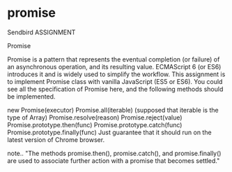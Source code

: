 # promise
Sendbird ASSIGNMENT

Promise

Promise is a pattern that represents the eventual completion (or failure) of an asynchronous operation, and its resulting value. ECMAScript 6 (or ES6) introduces it and is widely used to simplify the workflow. This assignment is to implement Promise class with vanilla JavaScript (ES5 or ES6). You could see all the specification of Promise here, and the following methods should be implemented.

new Promise(executor)
Promise.all(iterable) (supposed that iterable is the type of Array)
Promise.resolve(reason)
Promise.reject(value)
Promise.prototype.then(func)
Promise.prototype.catch(func)
Promise.prototype.finally(func)
Just guarantee that it should run on the latest version of Chrome browser.

note.. "The methods promise.then(), promise.catch(), and promise.finally() are used to associate further action with a promise that becomes settled."
